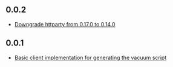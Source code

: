 ## 0.0.2
* [Downgrade httparty from 0.17.0 to 0.14.0](https://github.com/tophatter/intermix-api-ruby/pull/6)

## 0.0.1
* [Basic client implementation for generating the vacuum script](https://github.com/tophatter/intermix-api-ruby/pull/4)

